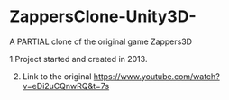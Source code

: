 # ZappersClone-Unity3D-
A PARTIAL clone of the original game Zappers3D


1.Project started and created in 2013.

2. Link to the original https://www.youtube.com/watch?v=eDi2uCQnwRQ&t=7s
